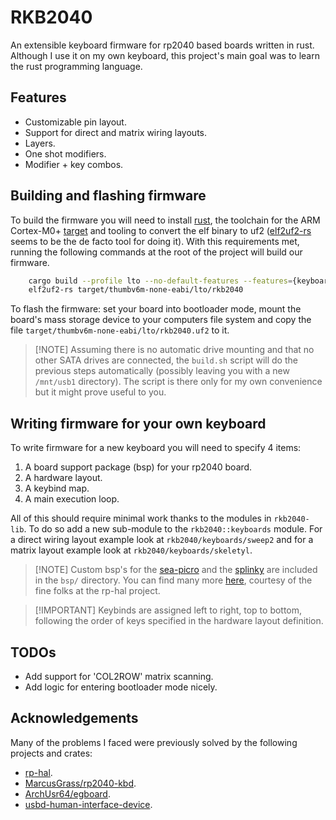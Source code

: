 # RKB2040

An extensible keyboard firmware for rp2040 based boards written in rust.
Although I use it on my own keyboard, this project's main goal was to learn the
rust programming language.

## Features

- Customizable pin layout.
- Support for direct and matrix wiring layouts.
- Layers.
- One shot modifiers.
- Modifier + key combos.

## Building and flashing firmware

To build the firmware you will need to install
[rust](https://www.rust-lang.org/), the toolchain for the ARM Cortex-M0+
[target](https://doc.rust-lang.org/rustc/platform-support/thumbv6m-none-eabi.html)
and tooling to convert the elf binary to uf2
([elf2uf2-rs](https://github.com/JoNil/elf2uf2-rs) seems to be the de facto
tool for doing it). With this requirements met, running the following
commands at the root of the project will build our firmware.

```bash
    cargo build --profile lto --no-default-features --features={keyboard} &&
    elf2uf2-rs target/thumbv6m-none-eabi/lto/rkb2040
```

To flash the firmware: set your board into bootloader mode, mount the board's
mass storage device to your computers file system and copy the file
`target/thumbv6m-none-eabi/lto/rkb2040.uf2` to it.

> [!NOTE] Assuming there is no automatic drive mounting and that no other SATA
> drives are connected, the `build.sh` script will do the previous steps
> automatically (possibly leaving you with a new `/mnt/usb1` directory). The
> script is there only for my own convenience but it might prove useful to you.

## Writing firmware for your own keyboard

To write firmware for a new keyboard you will need to specify 4 items:

1. A board support package (bsp) for your rp2040 board.
2. A hardware layout.
3. A keybind map.
4. A main execution loop.

All of this should require minimal work thanks to the modules in `rkb2040-lib`.
To do so add a new sub-module to the `rkb2040::keyboards` module. For a direct
wiring layout example look at `rkb2040/keyboards/sweep2` and for a matrix
layout example look at `rkb2040/keyboards/skeletyl`.

> [!NOTE] Custom bsp's for the
> [sea-picro](https://github.com/joshajohnson/sea-picro) and the
> [splinky](https://github.com/Bastardkb/Splinky) are included in the `bsp/`
> directory. You can find many more
> [here](https://github.com/rp-rs/rp-hal-boards), courtesy of the fine folks at
> the rp-hal project.

> [!IMPORTANT] Keybinds are assigned left to right, top to bottom, following
> the order of keys specified in the hardware layout definition.

## TODOs

- Add support for 'COL2ROW' matrix scanning.
- Add logic for entering bootloader mode nicely.

## Acknowledgements

Many of the problems I faced were previously solved by the following projects
and crates:

- [rp-hal](https://github.com/rp-rs/rp-hal).
- [MarcusGrass/rp2040-kbd](https://github.com/MarcusGrass/rp2040-kbd).
- [ArchUsr64/egboard](https://github.com/ArchUsr64/egboard).
- [usbd-human-interface-device](https://github.com/dlkj/usbd-human-interface-device).
